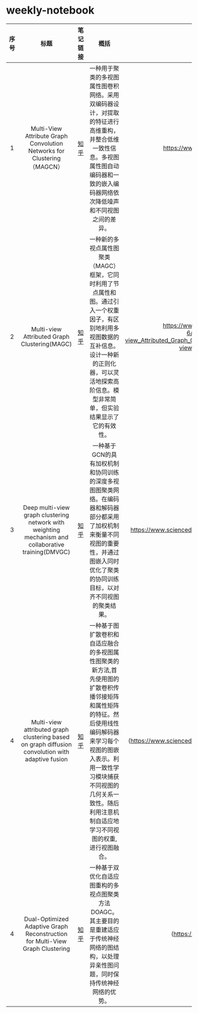 # weekly-notebook
| 序号 | 标题          |   笔记链接   |           概括|                 论文链接                             | 代码链接 |
| :--: | :-------------------------:  | :----: | :-----------------------------------: | :-------: |:-------: |
|1|Multi-View Attribute Graph Convolution Networks for Clustering（MAGCN）| [知乎](https://zhuanlan.zhihu.com/p/3208561168) |一种用于聚类的多视图属性图卷积网络。采用双编码器设计，对提取的特征进行高维重构，并整合低维一致性信息。多视图属性图自动编码器和一致的嵌入编码器网络依次降低噪声和不同视图之间的差异。|https://www.ijcai.org/proceedings/2020/0411.pdf |[代码链接](https://github.com/IMKBLE/MAGCN)|
|2|Multi-view Attributed Graph Clustering(MAGC)| [知乎](https://zhuanlan.zhihu.com/p/3281679053) |一种新的多视点属性图聚类（MAGC）框架，它同时利用了节点属性和图。通过引入一个权重因子，有区别地利用多视图数据的互补信息。设计一种新的正则化器，可以灵活地探索高阶信息。模型非常简单，但实验结果显示了它的有效性。| https://www.researchgate.net/profile/Zhao-Kang-6/publication/353747180_Multi-view_Attributed_Graph_Clustering/links/612059cd0c2bfa282a5cd55e/Multi-view-Attributed-Graph-Clustering.pdf|[代码链接](https://github.com/sckangz/MAGC)|
|3|Deep multi-view graph clustering network with weighting mechanism and collaborative training(DMVGC)| [知乎](https://zhuanlan.zhihu.com/p/4777320982) |一种基于GCN的具有加权机制和协同训练的深度多视图图聚类网络。在编码器和解码器部分都采用了加权机制来衡量不同视图的重要性，并通过图嵌入同时优化了聚类的协同训练目标，以对齐不同视图的聚类结果。|https://www.sciencedirect.com/science/article/pii/S0957417423018006|--|
|4|Multi-view attributed graph clustering based on graph diffusion convolution with adaptive fusion| [知乎](https://zhuanlan.zhihu.com/p/6137997844)|一种基于图扩散卷积和自适应融合的多视图属性图聚类的新方法,首先使用图的扩散卷积传播邻接矩阵和属性矩阵的特征。然后使用线性编码解码器来学习每个视图的图嵌入表示。利用一致性学习模块捕获不同视图的几何关系一致性。随后利用注意机制自适应地学习不同视图的权重,进行视图融合。|(https://www.sciencedirect.com/science/article/pii/S0957417424021535)|--|
|4|Dual-Optimized Adaptive Graph Reconstruction for Multi-View Graph Clustering| [知乎](https://zhuanlan.zhihu.com/p/10686260287)|一种基于双优化自适应图重构的多视点图聚类方法DOAGC。其主要目的是重建适应于传统神经网络的图结构，以处理异亲性图问题，同时保持传统神经网络的优势。|(https://openreview.net/pdf?id=kBfPB0i98K)|--|
